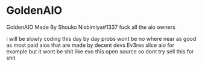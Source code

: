 # GoldenAIO
GoldenAIO Made By Shouko Nisbimiya#1337 fuck all the aio owners

i will be slowly coding this day by day probs wont be no where near as good as most paid aios that are made by decent devs Ev3res slice aio for example but it wont be shit like evo this open source so dont try sell this for shit
